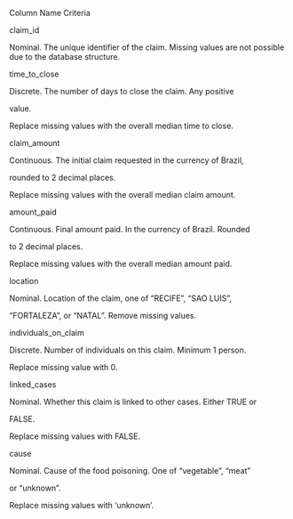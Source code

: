 Column Name Criteria

claim_id

Nominal. The unique identifier of the claim.
Missing values are not possible due to the database structure.

time_to_close

Discrete. The number of days to close the claim. Any positive

value.

Replace missing values with the overall median time to close.

claim_amount

Continuous. The initial claim requested in the currency of Brazil,

rounded to 2 decimal places.

Replace missing values with the overall median claim amount.

amount_paid

Continuous. Final amount paid. In the currency of Brazil. Rounded

to 2 decimal places.

Replace missing values with the overall median amount paid.

location

Nominal. Location of the claim, one of “RECIFE”, “SAO LUIS”,

“FORTALEZA”, or “NATAL”.
Remove missing values.

individuals_on_claim

Discrete. Number of individuals on this claim. Minimum 1 person.

Replace missing value with 0.

linked_cases

Nominal. Whether this claim is linked to other cases. Either TRUE or

FALSE.

Replace missing values with FALSE.

cause

Nominal. Cause of the food poisoning. One of “vegetable”, “meat”

or “unknown”.

Replace missing values with ‘unknown’.
